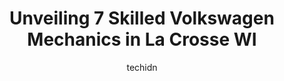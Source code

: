 ---
layout: ampstory
image: https://images.unsplash.com/photo-1573661687979-b1fe429b9da3?ixlib=rb-4.0.3&ixid=MnwxMjA3fDB8MHxwaG90by1wYWdlfHx8fGVufDB8fHx8&auto=format&fit=crop&w=640&h=853&q=80
author: techidn
featured: false
description: If youre in need of trustworthy and skilled Volkswagen Mechanic in La Crosse WI, USA, youll be pleased to discover the 7 best Volkswagen Mechanic in town. Their expertise and commitment to
title: Unveiling 7 Skilled Volkswagen Mechanics in La Crosse WI
cover:
   title: Unveiling 7 Skilled Volkswagen Mechanics in La Crosse WI
   subtitle: Rickpate
   background: https://images.unsplash.com/photo-1573661687979-b1fe429b9da3?ixlib=rb-4.0.3&ixid=MnwxMjA3fDB8MHxwaG90by1wYWdlfHx8fGVufDB8fHx8&auto=format&fit=crop&w=640&h=853&q=80

pages: 
 - layout: thirds
   top: <h1>#1 Volkswagen Service Center</h1>
   bottom: "<p>Mary Toppen was very welcoming and courteous when I arrived. She advised me of what was recommended at this time and what was not needed due to previous visits. She ackno</p>"
   background: https://www.knot35.com/toplist/wp-content/uploads/2023/06/best-volkswagen-mechanic-1-in-la-crosse-wi-1685840274.jpeg
   backgroundblur: true
 - layout: thirds
   top: <h1>#2 Bobs Auto Service</h1>
   bottom: "<p>1003 West Ave S, La Crosse, WI 54601, United States</p>"
   background: https://www.knot35.com/toplist/wp-content/uploads/2023/06/best-volkswagen-mechanic-2-in-la-crosse-wi-1685840274.jpeg
   cta:
      link: https://www.knot35.com/toplist/unveiling-7-skilled-volkswagen-mechanics-in-la-crosse-wi/
      text: Unveiling 7 Skilled Volkswagen Mechanics in La Crosse WI
 - layout: thirds
   top: <h1>#3 Audi Service Center</h1>
   bottom: "<p>331 Theater Rd, Onalaska, WI 54650, United States</p>"
   background: https://www.knot35.com/toplist/wp-content/uploads/2023/06/best-volkswagen-mechanic-3-in-la-crosse-wi-1685840275.jpeg
   cta:
      link: https://www.knot35.com/toplist/unveiling-7-skilled-volkswagen-mechanics-in-la-crosse-wi/
      text: Unveiling 7 Skilled Volkswagen Mechanics in La Crosse WI
 - layout: thirds
   top: <h1>#4 Matts Auto Repair</h1>
   bottom: "<p>4527 Mormon Coulee Rd, La Crosse, WI 54601, United States</p>"
   background: https://images.unsplash.com/photo-1462556791646-c201b8241a94?ixlib=rb-4.0.3&ixid=MnwxMjA3fDB8MHxwaG90by1wYWdlfHx8fGVufDB8fHx8&auto=format&fit=crop&w=640&h=853&q=80
   cta:
      link: https://www.knot35.com/toplist/unveiling-7-skilled-volkswagen-mechanics-in-la-crosse-wi/
      text: Unveiling 7 Skilled Volkswagen Mechanics in La Crosse WI
 - layout: thirds
   top: <h1>#5 Dees Auto Care Specialists</h1>
   bottom: "<p>419 4th St N, La Crosse, WI 54601, United States</p>"
   background: https://images.unsplash.com/photo-1618556658017-fd9c732d1360?ixlib=rb-4.0.3&ixid=MnwxMjA3fDB8MHxwaG90by1wYWdlfHx8fGVufDB8fHx8&auto=format&fit=crop&w=640&h=853&q=80
   cta:
      link: https://www.knot35.com/toplist/unveiling-7-skilled-volkswagen-mechanics-in-la-crosse-wi/
      text: Unveiling 7 Skilled Volkswagen Mechanics in La Crosse WI
 - layout: thirds
   top: <h1>#6 Top Notch Auto LLC</h1>
   bottom: "<p>3404 Co Rd B, La Crosse, WI 54601, United States</p>"
   background: https://images.unsplash.com/photo-1524169358666-79f22534bc6e?ixlib=rb-4.0.3&ixid=MnwxMjA3fDB8MHxwaG90by1wYWdlfHx8fGVufDB8fHx8&auto=format&fit=crop&w=640&h=853&q=80
   cta:
      link: https://www.knot35.com/toplist/unveiling-7-skilled-volkswagen-mechanics-in-la-crosse-wi/
      text: Unveiling 7 Skilled Volkswagen Mechanics in La Crosse WI
 - layout: thirds
   top: <h1>#7 Coulee Auto</h1>
   bottom: "<p>1411 Rose St, La Crosse, WI 54603, United States</p>"
   background: https://images.unsplash.com/photo-1595364397663-fca4f075d796?ixlib=rb-4.0.3&ixid=MnwxMjA3fDB8MHxwaG90by1wYWdlfHx8fGVufDB8fHx8&auto=format&fit=crop&w=640&h=853&q=80
   cta:
      link: https://www.knot35.com/toplist/unveiling-7-skilled-volkswagen-mechanics-in-la-crosse-wi/
      text: Unveiling 7 Skilled Volkswagen Mechanics in La Crosse WI
 - layout: thirds
   middle: Continue reading...
   background: https://images.unsplash.com/photo-1496096265110-f83ad7f96608?ixlib=rb-4.0.3&ixid=MnwxMjA3fDB8MHxwaG90by1wYWdlfHx8fGVufDB8fHx8&auto=format&fit=crop&w=640&h=853&q=80
   cta:
      link: https://www.knot35.com/toplist/unveiling-7-skilled-volkswagen-mechanics-in-la-crosse-wi/
      text: Unveiling 7 Skilled Volkswagen Mechanics in La Crosse WI
      
---